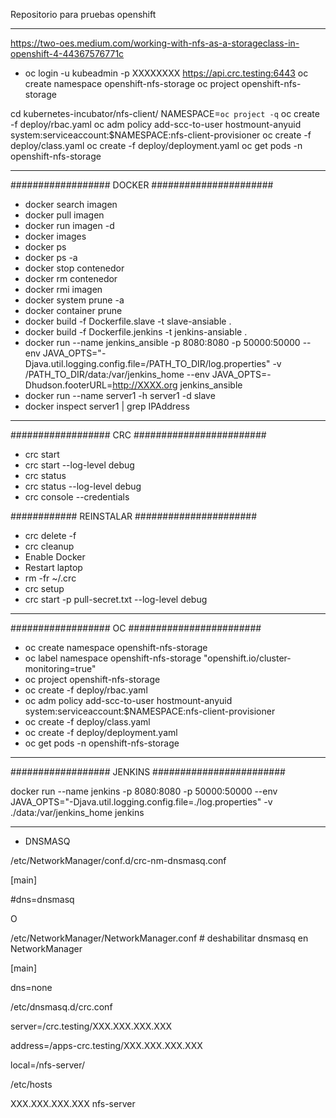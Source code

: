 Repositorio para pruebas openshift

------------------------------------------------------------------------------------------------
https://two-oes.medium.com/working-with-nfs-as-a-storageclass-in-openshift-4-44367576771c

- oc login -u kubeadmin -p XXXXXXXX https://api.crc.testing:6443
oc create namespace openshift-nfs-storage
oc project openshift-nfs-storage
 
cd kubernetes-incubator/nfs-client/
NAMESPACE=`oc project -q`
oc create -f deploy/rbac.yaml
oc adm policy add-scc-to-user hostmount-anyuid system:serviceaccount:$NAMESPACE:nfs-client-provisioner
oc create -f deploy/class.yaml 
oc create -f deploy/deployment.yaml
oc get pods -n openshift-nfs-storage

------------------------------------------------------------------------------------------------
################## DOCKER ######################
- docker search imagen
- docker pull imagen
- docker run imagen -d
- docker images
- docker ps
- docker ps -a
- docker stop contenedor
- docker rm contenedor
- docker rmi imagen
- docker system prune -a
- docker container prune
- docker build -f Dockerfile.slave -t slave-ansiable .
- docker build -f Dockerfile.jenkins -t jenkins-ansiable .
- docker run --name jenkins_ansible -p 8080:8080 -p 50000:50000 --env JAVA_OPTS="-Djava.util.logging.config.file=/PATH_TO_DIR/log.properties" -v /PATH_TO_DIR/data:/var/jenkins_home --env JAVA_OPTS=-Dhudson.footerURL=http://XXXX.org jenkins_ansible
- docker run --name server1 -h server1 -d slave
- docker inspect server1 | grep IPAddress
------------------------------------------------------------------------------------------------
################## CRC ########################
- crc start
- crc start --log-level debug
- crc status
- crc status --log-level debug
- crc console --credentials

############ REINSTALAR ######################
- crc delete -f
- crc cleanup
- Enable Docker
- Restart laptop
- rm -fr ~/.crc
- crc setup
- crc start -p pull-secret.txt --log-level debug
------------------------------------------------------------------------------------------------
################## OC ########################
- oc create namespace openshift-nfs-storage
- oc label namespace openshift-nfs-storage "openshift.io/cluster-monitoring=true"
- oc project openshift-nfs-storage
- oc create -f deploy/rbac.yaml
- oc adm policy add-scc-to-user hostmount-anyuid system:serviceaccount:$NAMESPACE:nfs-client-provisioner
- oc create -f deploy/class.yaml 
- oc create -f deploy/deployment.yaml
- oc get pods -n openshift-nfs-storage

------------------------------------------------------------------------------------------------
################## JENKINS ########################

docker run --name jenkins -p 8080:8080 -p 50000:50000 --env JAVA_OPTS="-Djava.util.logging.config.file=./log.properties" -v ./data:/var/jenkins_home jenkins

-------------------------------------------------------------------------------------------------

- DNSMASQ

/etc/NetworkManager/conf.d/crc-nm-dnsmasq.conf

[main]

#dns=dnsmasq


O

/etc/NetworkManager/NetworkManager.conf # deshabilitar dnsmasq en NetworkManager

[main]

dns=none




/etc/dnsmasq.d/crc.conf 

server=/crc.testing/XXX.XXX.XXX.XXX

address=/apps-crc.testing/XXX.XXX.XXX.XXX

local=/nfs-server/


/etc/hosts

XXX.XXX.XXX.XXX nfs-server

